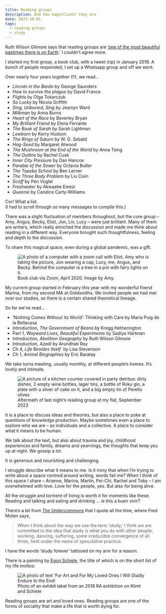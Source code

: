 ```yaml
---
title: Reading groups
description: And how magnificent they are 
date: 2023-10-01
tags:
  - reading groups
  - study  
---
```


Ruth Wilson Gilmore says that reading groups are [‘one of the most beautiful pastimes there is on Earth](https://onbeing.org/programs/ruth-wilson-gilmore-where-life-is-precious-life-is-precious/).’ I couldn’t agree more.

I started my first group, a book club, with a tweet (rip) in January 2018. A bunch of people responded, I set up a Whatsapp group and off we went. 

Over nearly four years together (!!), we read… 

- *Lincoln in the Bardo* by George Saunders
- *How to survive the plague* by David France
- *Flights* by Olga Tokarczuk
- *So Lucky* by Nicola Griffith
- *Sing, Unburied, Sing* by Jesmyn Ward
- *Milkman* by Anna Burns
- *Heart of the Race* by Beverley Bryan
- *My Brilliant Friend* by Elena Ferrante
- *The Book of Sarah* by Sarah Lightman
- *Lowborn* by Kerry Hudson
- *The Rings of Saturn* by W. G. Sebald
- *Hag-Seed* by Margaret Atwood
- *The Mushroom at the End of the World* by Anna Tsing
- *The Outline* by Rachel Cusk
- *Inner City Pressure* by Dan Hancox
- *Parable of the Sower* by Octavia Butler
- *The Topeka School* by Ben Lerner
- *The Three Body Problem* by Liu Cixin
- *Scoff* by Pen Vogler
- *Freshwater* by Akwaeke Emezi
- *Queenie* by Candice Carty-Williams 

Cor! What a list. <br /> 
(I had to scroll through so many messages to compile this.) 

There was a slight fluctuation of members throughout, but the core group – Amy, Angus, Becky, Eliot, Jon, Liv, Lucy – were just brilliant. Many of them are writers, which really enriched the discussion and made me think about reading in a different way. Everyone brought such thoughtfulness, feeling and depth to the discussion. 

To share this magical space, even during a global pandemic, was a gift. 

<figure>
  <img src="https://d2w9rnfcy7mm78.cloudfront.net/23919960/original_d0a3a3c909e964878dd77ffc73c3cbde.jpg?1696162296?bc=0" alt="A photo of a computer with a zoom call with Eliot, Amy who is taking the picture, Jon wearing a cap, Lucy, me, Angus, and Becky. Behind the computer is a tree in a pot with fairy lights on it.">
  <figcaption class="small-text">Book club via Zoom, April 2020. Image by Amy.</figcaption>
</figure>

My current group started in February this year with my wonderful friend Marina, from my second MA at Goldsmiths. We invited people we had met over our studies, so there is a certain shared theoretical lineage. 

So far we’ve read… 

- ‘Nothing Comes Without Its World’: Thinking with Care by María Puig de la Bellacasa
- Introduction, *The Government of Beans* by Kregg Hetherington
- Part 1, *Wayward Lives, Beautiful Experiments* by Sadiya Hartman
- Introduction, *Abolition Geography* by Ruth Wilson Gilmore
- Introduction, *Azadi* by Arundhati Roy
- Ch 4, *Life Besides Itself* &nbsp;by Lisa Stevenson
- Ch 1, *Animal Biographies* by Eric Baratay

We take turns meeting, usually monthly, at different people’s homes. It’s lovely and intimate.

<figure>
  <img src="https://d2w9rnfcy7mm78.cloudfront.net/23919961/original_67494b12ca91842c77607daf03dcdc53.jpg?1696162301?bc=0" alt="A picture of a kitchen counter covered in party detritus: dirty dishes, 2 empty wine bottles, lager tins, a bottle of Roku gin, a plate with a sliver of cake on it, and a big empty tin of Perello olives">
  <figcaption class="small-text">Aftermath of last night’s reading group at my flat, September 2023</figcaption>
</figure>

It is a place to discuss ideas and theories, but also a place to poke at questions of knowledge production. Maybe sometimes even a place to explore who we are – as individuals and a collective. A place to consider what it means to be human.

We talk about the text, but also about trauma and joy, childhood experiences and family, dreams and yearnings, the thoughts that keep you up at night. We gossip a lot. 

It is generous and nourishing and challenging.

I struggle describe what it means to me. Is it irony that when I’m trying to write about a space centred around writing, words fail me? When I think of this space I share – Arianne, Marina, Martin, Pei-Chi, Rachel and Toby – I am overwhelmed with love. Love for the people, yes. But also for being alive. 

All the struggle and torment of living is worth it for moments like these. Reading and talking and eating and drinking ... is this a buen vivir? 

There’s a bit from [*The Undercommons*](https://www.minorcompositions.info/wp-content/uploads/2013/04/undercommons-web.pdf) that I quote all the time, where Fred Moten says,  

> When I think about the way we use the term ‘study,’ I think we are committed to the idea that study is what you do with other people, working, dancing, suffering, some irreducible convergence of all three, held under the name of speculative practice.


I have the words ‘study forever’ tattooed on my arm for a reason.

There is a painting by [Egon Schiele](https://commons.wikimedia.org/wiki/File:Egon_Schiele_-_I_Will_Gladly_Endure_for_Art_and_My_Loved_Ones,_1912_-_Google_Art_Project.jpg), the title of which is on the short list of my life mottos. 

<figure>
  <img src="https://d2w9rnfcy7mm78.cloudfront.net/23920013/original_2fd8c62abbd072c649e26895d2bcff06.png?1696163134?bc=0" alt="A photo of text ’For Art and For My Loved Ones I Will Gladly Endure to the End!">
  <figcaption class="small-text">Photo of an exhibit label from an 2018 RA exhibition on Klimt and Schiele</figcaption>
</figure>

Reading groups are art and loved ones. Reading groups are one of the forms of sociality that make a life that is worth dying for.